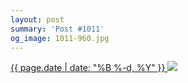 ```yaml
---
layout: post
summary: 'Post #1011'
og_image: 1011-960.jpg
---
```


<p>
 <time>
  <a href="/1011">
   {{ page.date | date: "%B %-d, %Y" }}
  </a>
 </time>
 <a href="/1011">
  <img sizes="(min-width: 700px) 50vw, calc(100vw - 2rem)" src="{{ site.assets_url }}/1011-480.jpg" srcset="{{ site.assets_url }}/1011-240.jpg 240w, {{ site.assets_url }}/1011-480.jpg 480w, {{ site.assets_url }}/1011-720.jpg 720w, {{ site.assets_url }}/1011-960.jpg 960w"/>
 </a>
</p>
